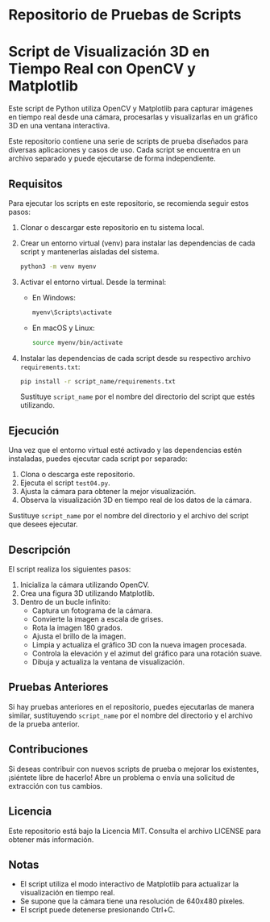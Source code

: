 

# Repositorio de Pruebas de Scripts

# Script de Visualización 3D en Tiempo Real con OpenCV y Matplotlib

Este script de Python utiliza OpenCV y Matplotlib para capturar imágenes en tiempo real desde una cámara, procesarlas y visualizarlas en un gráfico 3D en una ventana interactiva.

Este repositorio contiene una serie de scripts de prueba diseñados para diversas aplicaciones y casos de uso. Cada script se encuentra en un archivo separado y puede ejecutarse de forma independiente.

## Requisitos

Para ejecutar los scripts en este repositorio, se recomienda seguir estos pasos:

1. Clonar o descargar este repositorio en tu sistema local.
2. Crear un entorno virtual (venv) para instalar las dependencias de cada script y mantenerlas aisladas del sistema.

   ```bash
   python3 -m venv myenv
   ```

3. Activar el entorno virtual. Desde la terminal:

   - En Windows:

     ```bash
     myenv\Scripts\activate
     ```

   - En macOS y Linux:

     ```bash
     source myenv/bin/activate
     ```

4. Instalar las dependencias de cada script desde su respectivo archivo `requirements.txt`:

   ```bash
   pip install -r script_name/requirements.txt
   ```

   Sustituye `script_name` por el nombre del directorio del script que estés utilizando.

## Ejecución

Una vez que el entorno virtual esté activado y las dependencias estén instaladas, puedes ejecutar cada script por separado:

1. Clona o descarga este repositorio.
2. Ejecuta el script `test04.py`.
3. Ajusta la cámara para obtener la mejor visualización.
4. Observa la visualización 3D en tiempo real de los datos de la cámara.

Sustituye `script_name` por el nombre del directorio y el archivo del script que desees ejecutar.

## Descripción

El script realiza los siguientes pasos:

1. Inicializa la cámara utilizando OpenCV.
2. Crea una figura 3D utilizando Matplotlib.
3. Dentro de un bucle infinito:
    - Captura un fotograma de la cámara.
    - Convierte la imagen a escala de grises.
    - Rota la imagen 180 grados.
    - Ajusta el brillo de la imagen.
    - Limpia y actualiza el gráfico 3D con la nueva imagen procesada.
    - Controla la elevación y el azimut del gráfico para una rotación suave.
    - Dibuja y actualiza la ventana de visualización.


## Pruebas Anteriores

Si hay pruebas anteriores en el repositorio, puedes ejecutarlas de manera similar, sustituyendo `script_name` por el nombre del directorio y el archivo de la prueba anterior.

## Contribuciones

Si deseas contribuir con nuevos scripts de prueba o mejorar los existentes, ¡siéntete libre de hacerlo! Abre un problema o envía una solicitud de extracción con tus cambios.

## Licencia

Este repositorio está bajo la Licencia MIT. Consulta el archivo LICENSE para obtener más información.


## Notas

- El script utiliza el modo interactivo de Matplotlib para actualizar la visualización en tiempo real.
- Se supone que la cámara tiene una resolución de 640x480 píxeles.
- El script puede detenerse presionando Ctrl+C.